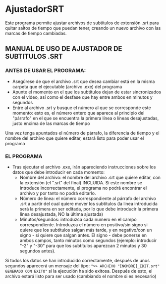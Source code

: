 # AjustadorSRT
Este programa permite ajustar archivos de subtítulos de extensión .srt para quitar saltos de tiempo que puedan tener, creando un nuevo archivo con las marcas de tiempo cambiadas.

## MANUAL DE USO DE AJUSTADOR DE SUBTITULOS .SRT

### ANTES DE USAR EL PROGRAMA:
- Asegúrese de que el archivo .srt que desea cambiar está en la misma carpeta que el ejecutable (archivo .exe) del programa
- Apunte el momento en el que los subtítulos dejan de estar sincronizados con el video, así como el desfase que hay entre ambos en minutos y segundos
- Entre al archivo .srt y busque el número al que se corresponde este momento: esto es, el número entero que aparece al principio del "párrafo" en el que se encuentra la primera línea o líneas desajustadas, justo encima de las marcas de tiempo

Una vez tenga apuntados el número de párrafo, la diferencia de tiempo y el nombre del archivo que quiere editar, estará listo para poder usar el programa

### EL PROGRAMA
- Tras ejecutar el archivo .exe, irán apareciendo instrucciones sobre los datos que debe introducir en cada momento:
	- Nombre del archivo: el nombre del archivo .srt que quiere editar, con la extensión (el ".srt" del final) INCLUIDA. Si este nombre se introduce incorrectamente, el programa no podrá encontrar el archivo y por tanto no podrá editarlo.
	- Número de línea: el número correspondiente al párrafo del archivo .srt a partir del cual quiere mover los subtitulos (la linea introducida será la primera en ser editada, por lo que debe introducir la primera línea desajustada, NO la última ajustada)
	- Minutos/segundos: introduzca cada numero en el campo correspondiente. Introduzca el número en positivo/sin signo si quiere que los subtítulos salgan más tarde, y en negativo/con un signo - si quiere que salgan antes. El signo - debe ponerse en ambos campos, tanto minutos como segundos (ejemplo: introducir "-2" y "-30" para que los subtítulos aparezcan 2 minutos y 30 segundos antes).

Si todos los datos se han introducido correctamente, después de unos segundos aparecerá un mensaje del tipo: `">> ARCHIVO "[NOMBRE]_EDIT.srt" GENERADO CON EXITO"` si la ejecución ha sido exitosa. 
Después de esto, el archivo estará listo para ser usado (cambiando el nombre si es necesario)
